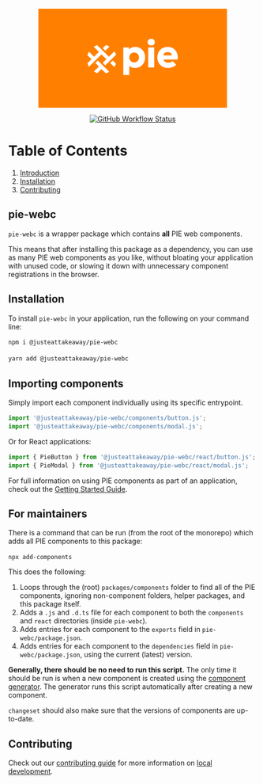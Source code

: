 <p align="center">
  <img align="center" src="../../../readme_image.png" height="200" alt="">
</p>

<p align="center">
  <a href="https://www.npmjs.com/@justeattakeaway/pie-webc">
    <img alt="GitHub Workflow Status" src="https://img.shields.io/npm/v/@justeattakeaway/pie-webc.svg">
  </a>
</p>


# Table of Contents

1. [Introduction](#pie-webc)
2. [Installation](#installation)
3. [Contributing](#contributing)


## pie-webc

`pie-webc` is a wrapper package which contains **all** PIE web components.

This means that after installing this package as a dependency, you can use as many PIE web components as you like, without bloating your application with unused code, or slowing it down with unnecessary component registrations in the browser.


## Installation

To install `pie-webc` in your application, run the following on your command line:

```bash
npm i @justeattakeaway/pie-webc

yarn add @justeattakeaway/pie-webc
```


## Importing components

Simply import each component individually using its specific entrypoint.

```js
import '@justeattakeaway/pie-webc/components/button.js';
import '@justeattakeaway/pie-webc/components/modal.js';
```

Or for React applications:

```js
import { PieButton } from '@justeattakeaway/pie-webc/react/button.js';
import { PieModal } from '@justeattakeaway/pie-webc/react/modal.js';
```

For full information on using PIE components as part of an application, check out the [Getting Started Guide](https://github.com/justeattakeaway/pie/wiki/Getting-started-with-PIE-Web-Components).


## For maintainers

There is a command that can be run (from the root of the monorepo) which adds all PIE components to this package:

```npx add-components```

This does the following:
1. Loops through the (root) `packages/components` folder to find all of the PIE components, ignoring non-component folders, helper packages, and this package itself.
2. Adds a `.js` and `.d.ts` file for each component to both the `components` and `react` directories (inside `pie-webc`).
3. Adds entries for each component to the `exports` field in `pie-webc/package.json`.
4. Adds entries for each component to the `dependencies` field in `pie-webc/package.json`, using the current (latest) version.

**Generally, there should be no need to run this script.** The only time it should be run is when a new component is created using the [component generator](../../tools/generator-pie-component/README.md). The generator runs this script automatically after creating a new component.

`changeset` should also make sure that the versions of components are up-to-date.


## Contributing

Check out our [contributing guide](https://github.com/justeattakeaway/pie/wiki/Contributing-Guide) for more information on [local development](https://github.com/justeattakeaway/pie/wiki/Contributing-Guide#local-development).
